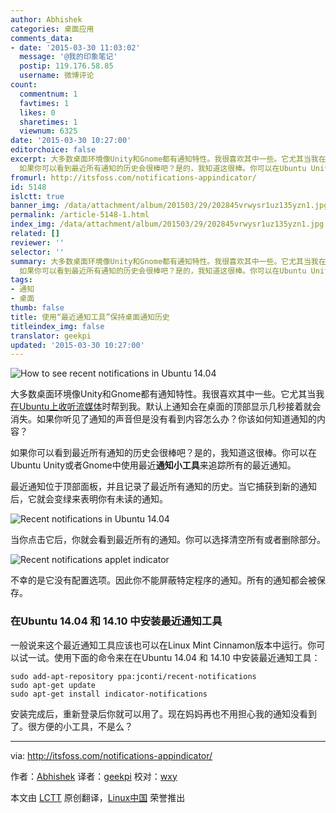 ```yaml
---
author: Abhishek
categories: 桌面应用
comments_data:
- date: '2015-03-30 11:03:02'
  message: '@我的印象笔记'
  postip: 119.176.58.85
  username: 微博评论
count:
  commentnum: 1
  favtimes: 1
  likes: 0
  sharetimes: 1
  viewnum: 6325
date: '2015-03-30 10:27:00'
editorchoice: false
excerpt: 大多数桌面环境像Unity和Gnome都有通知特性。我很喜欢其中一些。它尤其当我在Ubuntu上收听流媒体时帮到我。默认上通知会在桌面的顶部显示几秒接着就会消失。如果你听见了通知的声音但是没有看到内容怎么办？你该如何知道通知的内容？
  如果你可以看到最近所有通知的历史会很棒吧？是的，我知道这很棒。你可以在Ubuntu Unity或者Gnome中使用最近通知小工具来追踪所有的最近通知。 最近通知位于顶部面板，并且记录了最近所有通知的历史。当它捕获到新的通知后，它就会变绿来表明你有未读的通知。  当你点击它后，你就会看到最近所有的通知。
fromurl: http://itsfoss.com/notifications-appindicator/
id: 5148
islctt: true
banner_img: /data/attachment/album/201503/29/202845vrwysr1uz135yzn1.jpg
permalink: /article-5148-1.html
index_img: /data/attachment/album/201503/29/202845vrwysr1uz135yzn1.jpg.thumb.jpg
related: []
reviewer: ''
selector: ''
summary: 大多数桌面环境像Unity和Gnome都有通知特性。我很喜欢其中一些。它尤其当我在Ubuntu上收听流媒体时帮到我。默认上通知会在桌面的顶部显示几秒接着就会消失。如果你听见了通知的声音但是没有看到内容怎么办？你该如何知道通知的内容？
  如果你可以看到最近所有通知的历史会很棒吧？是的，我知道这很棒。你可以在Ubuntu Unity或者Gnome中使用最近通知小工具来追踪所有的最近通知。 最近通知位于顶部面板，并且记录了最近所有通知的历史。当它捕获到新的通知后，它就会变绿来表明你有未读的通知。  当你点击它后，你就会看到最近所有的通知。
tags:
- 通知
- 桌面
thumb: false
title: 使用“最近通知工具”保持桌面通知历史
titleindex_img: false
translator: geekpi
updated: '2015-03-30 10:27:00'
---
```


![How to see recent notifications in Ubuntu 14.04](/data/attachment/album/201503/29/202845vrwysr1uz135yzn1.jpg)


大多数桌面环境像Unity和Gnome都有通知特性。我很喜欢其中一些。它尤其当我[在Ubuntu上收听流媒体](http://itsfoss.com/apps-internet-streaming-radio-ubuntu/)时帮到我。默认上通知会在桌面的顶部显示几秒接着就会消失。如果你听见了通知的声音但是没有看到内容怎么办？你该如何知道通知的内容？


如果你可以看到最近所有通知的历史会很棒吧？是的，我知道这很棒。你可以在Ubuntu Unity或者Gnome中使用最近**通知小工具**来追踪所有的最近通知。


最近通知位于顶部面板，并且记录了最近所有通知的历史。当它捕获到新的通知后，它就会变绿来表明你有未读的通知。


![Recent notifications in Ubuntu 14.04](/data/attachment/album/201503/29/202845g60xx10io70u7yu7.jpg)


当你点击它后，你就会看到最近所有的通知。你可以选择清空所有或者删除部分。


![Recent notifications applet indicator](/data/attachment/album/201503/29/202846ajl5n1vl47la7jj5.jpg)


不幸的是它没有配置选项。因此你不能屏蔽特定程序的通知。所有的通知都会被保存。


### 在Ubuntu 14.04 和 14.10 中安装最近通知工具


一般说来这个最近通知工具应该也可以在Linux Mint Cinnamon版本中运行。你可以试一试。使用下面的命令来在在Ubuntu 14.04 和 14.10 中安装最近通知工具：



```
sudo add-apt-repository ppa:jconti/recent-notifications
sudo apt-get update
sudo apt-get install indicator-notifications

```

安装完成后，重新登录后你就可以用了。现在妈妈再也不用担心我的通知没看到了。很方便的小工具，不是么？




---


via: <http://itsfoss.com/notifications-appindicator/>


作者：[Abhishek](http://itsfoss.com/author/Abhishek/) 译者：[geekpi](https://github.com/geekpi) 校对：[wxy](https://github.com/wxy)


本文由 [LCTT](https://github.com/LCTT/TranslateProject) 原创翻译，[Linux中国](http://linux.cn/) 荣誉推出